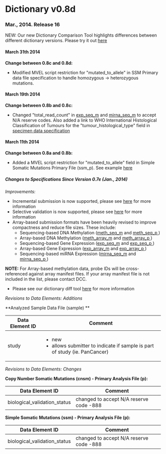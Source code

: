 # Dictionary v0.8d

### Mar., 2014. Release 16

NEW: Our new Dictionary Comparison Tool highlights differences between different dictionary versions. Please try it out [here][14]

#### **March 31th 2014**
**Change between 0.8c and 0.8d:**

* Modified MVEL script restriction for "mutated_to_allele" in SSM Primary data file specification to handle homozygous -> heterozygous mutations.

#### **March 19th 2014**
**Change between 0.8b and 0.8c:**

* Changed "total_read_count" in [exp_seq_m](/dictionary/viewer/#?vFrom=0.8b&vTo=0.8c&viewMode=details&dataType=exp_seq_m) and [mirna_seq_m](/dictionary/viewer/#?vFrom=0.8b&vTo=0.8c&viewMode=details&dataType=mirna_seq_m) to accept N/A reserve codes. Also added a link to WHO International Histological Classification of Tumours for the "tumour_histological_type" field in [specimen data specification](/dictionary/viewer/#?vFrom=0.8b&vTo=0.8c&viewMode=details&dataType=specimen)

#### **March 11th 2014**
**Change between 0.8a and 0.8b:**

* Added a MVEL script restriction for "mutated_to_allele" field in Simple Somatic Mutations Primary File (ssm_p). See example [here](/dictionary/viewer/#?vFrom=0.8a&vTo=0.8b&viewMode=details&dataType=ssm_p)

##### Changes to Specifications Since Version 0.7e (Jan., 2014)

_Improvements:_

* Incremental submission is now supported, please see [here][1] for more information
* Selective validation is now supported, please see [here][2] for more information
* Array-based submission formats have been heavily revised to improve compactness and reduce file sizes. These include:
    * Sequencing-based DNA Methylation ([meth_seq_m][3] and [ meth_seq_p ][4])
    * Array-based DNA Methylation ([meth_array_m][5] and [ meth_array_p ][6])
    * Sequencing-based Gene Expression ([exp_seq_m][7] and [ exp_seq_p ][8])
    * Array-based Gene Expression ([exp_array_m][9] and [ exp_array_p ][10])
    * Sequencing-based miRNA Expression ([mirna_seq_m][11] and [ mirna_seq_p ][12])

**NOTE:** For Array-based methylation data, probe IDs will be cross-referenced against array manifest files. If your array manifest file is not included in the list, please contact DCC.

* Please see our dictionary diff tool [here][14] for more information

_Revisions to Data Elements: Additions_

**Analyzed Sample Data File (sample) **

| Data Element ID |  Comment |
| ----- | ---- |
| study |<ul><li>new</li><li>allows submitter to indicate if sample is part of study (ie. PanCancer)</li></ul> |



_Revisions to Data Elements: Changes_

**Copy Number Somatic Mutations (cnsm) - Primary Analysis File (p):**

| Data Element ID |  Comment |
| ----- | ---- |
| biological_validation_status | changed to accept N/A reserve code -888 |



**Simple Somatic Mutations (ssm) - Primary Analysis File (p):**

| Data Element ID |  Comment |
| ----- | ---- |
| biological_validation_status | changed to accept N/A reserve code -888 |



[1]: /submission/guide/incremental-submission-feature/
[2]: /submission/guide/selective-validation-feature/
[3]: /dictionary/viewer/#?vFrom=0.8a&vTo=0.8b&viewMode=details&dataType=meth_seq_m
[4]: /dictionary/viewer/#?vFrom=0.8a&vTo=0.8b&viewMode=details&dataType=meth_seq_p
[5]: /dictionary/viewer/#?vFrom=0.8a&vTo=0.8b&viewMode=details&dataType=meth_array_m
[6]: /dictionary/viewer/#?vFrom=0.8a&vTo=0.8b&viewMode=details&dataType=meth_array_p
[7]: /dictionary/viewer/#?vFrom=0.8a&vTo=0.8b&viewMode=details&dataType=exp_seq_m
[8]: /dictionary/viewer/#?vFrom=0.8a&vTo=0.8b&viewMode=details&dataType=exp_seq_p
[9]: /dictionary/viewer/#?vFrom=0.8a&vTo=0.8b&viewMode=details&dataType=exp_array_m
[10]: /dictionary/viewer/#?vFrom=0.8a&vTo=0.8b&viewMode=details&dataType=exp_array_p
[11]: /dictionary/viewer/#?vFrom=0.8a&vTo=0.8b&viewMode=details&dataType=mirna_seq_m
[12]: /dictionary/viewer/#?vFrom=0.8a&vTo=0.8b&viewMode=details&dataType=mirna_seq_p
[14]: /dictionary/viewer/

